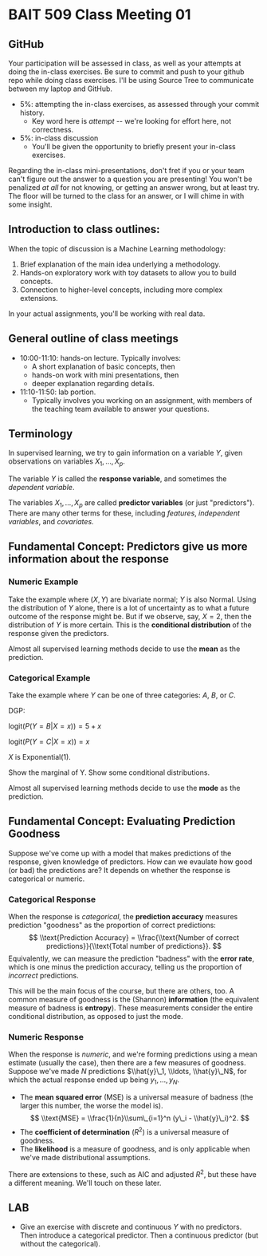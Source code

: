 BAIT 509 Class Meeting 01
================

GitHub
------

Your participation will be assessed in class, as well as your attempts at doing the in-class exercises. Be sure to commit and push to your github repo while doing class exercises. I'll be using Source Tree to communicate between my laptop and GitHub.

-   5%: attempting the in-class exercises, as assessed through your commit history.
    -   Key word here is *attempt* -- we're looking for effort here, not correctness.
-   5%: in-class discussion
    -   You'll be given the opportunity to briefly present your in-class exercises.

Regarding the in-class mini-presentations, don't fret if you or your team can't figure out the answer to a question you are presenting! You won't be penalized *at all* for not knowing, or getting an answer wrong, but at least try. The floor will be turned to the class for an answer, or I will chime in with some insight.

Introduction to class outlines:
-------------------------------

When the topic of discussion is a Machine Learning methodology:

1.  Brief explanation of the main idea underlying a methodology.
2.  Hands-on exploratory work with toy datasets to allow you to build concepts.
3.  Connection to higher-level concepts, including more complex extensions.

In your actual assignments, you'll be working with real data.

General outline of class meetings
---------------------------------

-   10:00-11:10: hands-on lecture. Typically involves:
    -   A short explanation of basic concepts, then
    -   hands-on work with mini presentations, then
    -   deeper explanation regarding details.
-   11:10-11:50: lab portion.
    -   Typically involves you working on an assignment, with members of the teaching team available to answer your questions.

Terminology
-----------

In supervised learning, we try to gain information on a variable *Y*, given observations on variables *X*<sub>1</sub>, …, *X*<sub>*p*</sub>.

The variable *Y* is called the **response variable**, and sometimes the *dependent variable*.

The variables *X*<sub>1</sub>, …, *X*<sub>*p*</sub> are called **predictor variables** (or just "predictors"). There are many other terms for these, including *features*, *independent variables*, and *covariates*.

Fundamental Concept: Predictors give us more information about the response
---------------------------------------------------------------------------

### Numeric Example

Take the example where (*X*, *Y*) are bivariate normal; *Y* is also Normal. Using the distribution of *Y* alone, there is a lot of uncertainty as to what a future outcome of the response might be. But if we observe, say, *X* = 2, then the distribution of *Y* is more certain. This is the **conditional distribution** of the response given the predictors.

Almost all supervised learning methods decide to use the **mean** as the prediction.

### Categorical Example

Take the example where *Y* can be one of three categories: *A*, *B*, or *C*.

DGP:

logit(*P*(*Y* = *B*|*X* = *x*)) = 5 + *x*

logit(*P*(*Y* = *C*|*X* = *x*)) = *x*

*X* is Exponential(1).

Show the marginal of Y. Show some conditional distributions.

Almost all supervised learning methods decide to use the **mode** as the prediction.

Fundamental Concept: Evaluating Prediction Goodness
---------------------------------------------------

Suppose we've come up with a model that makes predictions of the response, given knowledge of predictors. How can we evaulate how good (or bad) the predictions are? It depends on whether the response is categorical or numeric.

### Categorical Response

When the response is *categorical*, the **prediction accuracy** measures prediction "goodness" as the proportion of correct predictions:
$$ \\text{Prediction Accuracy} = \\frac{\\text{Number of correct predictions}}{\\text{Total number of predictions}}. $$
 Equivalently, we can measure the prediction "badness" with the **error rate**, which is one minus the prediction accuracy, telling us the proportion of *incorrect* predictions.

This will be the main focus of the course, but there are others, too. A common measure of goodness is the (Shannon) **information** (the equivalent measure of badness is **entropy**). These measurements consider the entire conditional distribution, as opposed to just the mode.

### Numeric Response

When the response is *numeric*, and we're forming predictions using a mean estimate (usually the case), then there are a few measures of goodness. Suppose we've made *N* predictions $\\hat{y}\_1, \\ldots, \\hat{y}\_N$, for which the actual response ended up being *y*<sub>1</sub>, …, *y*<sub>*N*</sub>.

-   The **mean squared error** (MSE) is a universal measure of badness (the larger this number, the worse the model is).
    $$ \\text{MSE} = \\frac{1}{n}\\sum\_{i=1}^n (y\_i - \\hat{y}\_i)^2. $$
-   The **coefficient of determination** (*R*<sup>2</sup>) is a universal measure of goodness.
-   The **likelihood** is a measure of goodness, and is only applicable when we've made distributional assumptions.

There are extensions to these, such as AIC and adjusted *R*<sup>2</sup>, but these have a different meaning. We'll touch on these later.

LAB
---

-   Give an exercise with discrete and continuous *Y* with no predictors. Then introduce a categorical predictor. Then a continuous predictor (but without the categorical).
